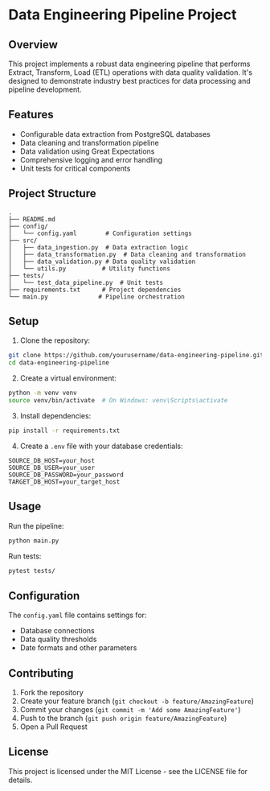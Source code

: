 # Data Engineering Pipeline Project

## Overview
This project implements a robust data engineering pipeline that performs Extract, Transform, Load (ETL) operations with data quality validation. It's designed to demonstrate industry best practices for data processing and pipeline development.

## Features
- Configurable data extraction from PostgreSQL databases
- Data cleaning and transformation pipeline
- Data validation using Great Expectations
- Comprehensive logging and error handling
- Unit tests for critical components

## Project Structure
```
.
├── README.md
├── config/
│   └── config.yaml        # Configuration settings
├── src/
│   ├── data_ingestion.py  # Data extraction logic
│   ├── data_transformation.py  # Data cleaning and transformation
│   ├── data_validation.py # Data quality validation
│   └── utils.py          # Utility functions
├── tests/
│   └── test_data_pipeline.py  # Unit tests
├── requirements.txt      # Project dependencies
└── main.py              # Pipeline orchestration
```

## Setup
1. Clone the repository:
```bash
git clone https://github.com/yourusername/data-engineering-pipeline.git
cd data-engineering-pipeline
```

2. Create a virtual environment:
```bash
python -m venv venv
source venv/bin/activate  # On Windows: venv\Scripts\activate
```

3. Install dependencies:
```bash
pip install -r requirements.txt
```

4. Create a `.env` file with your database credentials:
```
SOURCE_DB_HOST=your_host
SOURCE_DB_USER=your_user
SOURCE_DB_PASSWORD=your_password
TARGET_DB_HOST=your_target_host
```

## Usage
Run the pipeline:
```bash
python main.py
```

Run tests:
```bash
pytest tests/
```

## Configuration
The `config.yaml` file contains settings for:
- Database connections
- Data quality thresholds
- Date formats and other parameters

## Contributing
1. Fork the repository
2. Create your feature branch (`git checkout -b feature/AmazingFeature`)
3. Commit your changes (`git commit -m 'Add some AmazingFeature'`)
4. Push to the branch (`git push origin feature/AmazingFeature`)
5. Open a Pull Request

## License
This project is licensed under the MIT License - see the LICENSE file for details.
